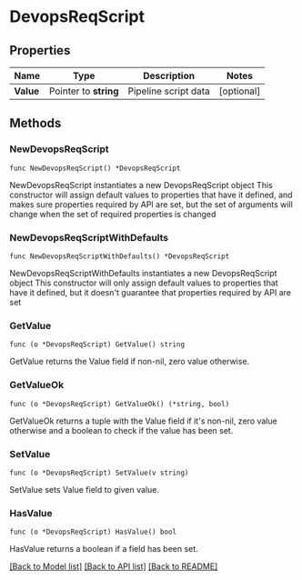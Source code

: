 # DevopsReqScript

## Properties

Name | Type | Description | Notes
------------ | ------------- | ------------- | -------------
**Value** | Pointer to **string** | Pipeline script data | [optional] 

## Methods

### NewDevopsReqScript

`func NewDevopsReqScript() *DevopsReqScript`

NewDevopsReqScript instantiates a new DevopsReqScript object
This constructor will assign default values to properties that have it defined,
and makes sure properties required by API are set, but the set of arguments
will change when the set of required properties is changed

### NewDevopsReqScriptWithDefaults

`func NewDevopsReqScriptWithDefaults() *DevopsReqScript`

NewDevopsReqScriptWithDefaults instantiates a new DevopsReqScript object
This constructor will only assign default values to properties that have it defined,
but it doesn't guarantee that properties required by API are set

### GetValue

`func (o *DevopsReqScript) GetValue() string`

GetValue returns the Value field if non-nil, zero value otherwise.

### GetValueOk

`func (o *DevopsReqScript) GetValueOk() (*string, bool)`

GetValueOk returns a tuple with the Value field if it's non-nil, zero value otherwise
and a boolean to check if the value has been set.

### SetValue

`func (o *DevopsReqScript) SetValue(v string)`

SetValue sets Value field to given value.

### HasValue

`func (o *DevopsReqScript) HasValue() bool`

HasValue returns a boolean if a field has been set.


[[Back to Model list]](../README.md#documentation-for-models) [[Back to API list]](../README.md#documentation-for-api-endpoints) [[Back to README]](../README.md)



